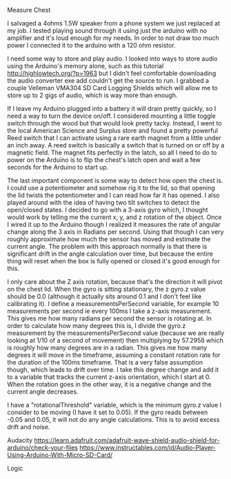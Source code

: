 Measure Chest

I salvaged a 4ohms 1.5W speaker from a phone system we just replaced at my job. I tested playing sound through it using just the arduino with no amplifier and it's loud enough for my needs. In order to not draw too much power I connected it to the arduino with a 120 ohm resistor. 

I need some way to store and play audio. I looked into ways to store audio using the Arduino's memory alone, such as this tutorial http://highlowtech.org/?p=1963 but I didn't feel comfortable downloading the audio converter exe add couldn't get the source to run. I grabbed a couple Velleman VMA304 SD Card Logging Shields which will allow me to store up to 2 gigs of audio, which is way more than enough. 

If I leave my Arduino plugged into a battery it will drain pretty quickly, so I need a way to turn the device on/off. I considered mounting a little toggle switch through the wood but that would look pretty tacky. Instead, I went to the local American Science and Surplus store and found a pretty powerful Reed switch that I can activate using a rare earth magnet from a little under an inch away. A reed switch is basically a switch that is turned on or off by a magnetic field. The magnet fits perfectly in the latch, so all I need to do to power on the Arduino is to flip the chest's latch open and wait a few seconds for the Arduino to start up. 

The last important component is some way to detect how open the chest is. I could use a potentiometer and somehow rig it to the lid, so that opening the lid twists the potentiometer and I can read how far it has opened. I also played around with the idea of having two tilt switches to detect the open/closed states. I decided to go with a 3-axis gyro which, I thought would work by telling me the current x, y, and z rotation of the object. Once I wired it up to the Arduino though I realized it measures the rate of angular change along the 3 axis in Radians per second. Using that though I can very roughly approximate how much the sensor has moved and estimate the current angle. The problem with this approach normally is that there is significant drift in the angle calculation over time, but because the entire thing will reset when the box is fully opened or closed it's good enough for this. 

I only care about the Z axis rotation, because that's the direction it will pivot on the chest lid. When the gyro is sitting stationary, the z gyro.z value should be 0.0 (although it actually sits around 0.1 and I don't feel like calibrating it). I define a measurementsPerSecond variable, for example 10 measurements per second ie every 100ms I take a z-axis measurement. This gives me how many radians per second the sensor is rotating at. In order to calculate how many degrees this is, I divide the gyro.z measurement by the measurementsPerSecond value (because we are really looking at 1/10 of a second of movement) then multiplying by 57.2958 which is roughly how many degrees are in a radian. This gives me how many degrees it will move in the timeframe, assuming a constant rotation rate for the duration of the 100ms timeframe. That is a very false assumption though, which leads to drift over time. I take this degree change and add it to a variable that tracks the current z-axis orientation, which I start at 0. When the rotation goes in the other way, it is a negative change and the current angle decreases. 

I have a "rotationalThreshold" variable, which is the minimum gyro.z value I consider to be moving (I have it set to 0.05). If the gyro reads between -0.05 and 0.05, it will not do any angle calculations. This is to avoid excess drift and noise.

Audacity
https://learn.adafruit.com/adafruit-wave-shield-audio-shield-for-arduino/check-your-files
https://www.instructables.com/id/Audio-Player-Using-Arduino-With-Micro-SD-Card/

Logic